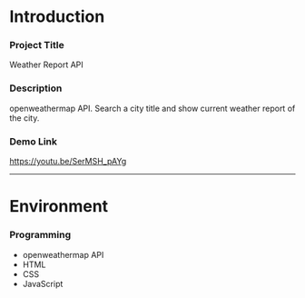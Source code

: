 # Introduction
### Project Title
Weather Report API

### Description
openweathermap API. Search a city title and show current weather report of the city.

### Demo Link
https://youtu.be/SerMSH_pAYg
___

# Environment
### Programming
+ openweathermap API
+ HTML
+ CSS
+ JavaScript
